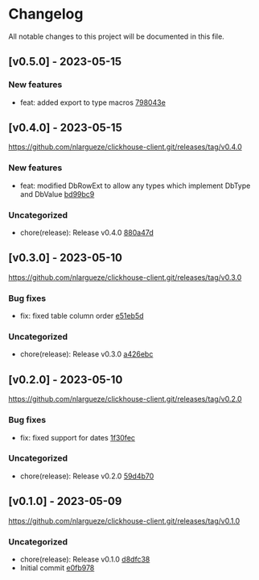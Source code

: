 # Changelog
    
All notable changes to this project will be documented in this file.

## [v0.5.0] - 2023-05-15

### New features

- feat: added export to type macros [798043e](https://github.com/nlargueze/clickhouse-client.git/commit/798043eb9036d57f811ce716910b143e776c97df)

## [v0.4.0] - 2023-05-15

https://github.com/nlargueze/clickhouse-client.git/releases/tag/v0.4.0

### New features

- feat: modified DbRowExt to allow any types which implement DbType and DbValue [bd99bc9](https://github.com/nlargueze/clickhouse-client.git/commit/bd99bc93836cf004b932b6d26fa6a4eca939d173)

### Uncategorized

- chore(release): Release v0.4.0 [880a47d](https://github.com/nlargueze/clickhouse-client.git/commit/880a47d52fef1d2cf2c8d9c8d62bfe873372139d)

## [v0.3.0] - 2023-05-10

https://github.com/nlargueze/clickhouse-client.git/releases/tag/v0.3.0

### Bug fixes

- fix: fixed table column order [e51eb5d](https://github.com/nlargueze/clickhouse-client.git/commit/e51eb5df304918788e5a47762682f3fc949df5c8)

### Uncategorized

- chore(release): Release v0.3.0 [a426ebc](https://github.com/nlargueze/clickhouse-client.git/commit/a426ebc84c23c050169303b8b6b0be9df3f5ae0e)

## [v0.2.0] - 2023-05-10

https://github.com/nlargueze/clickhouse-client.git/releases/tag/v0.2.0

### Bug fixes

- fix: fixed support for dates [1f30fec](https://github.com/nlargueze/clickhouse-client.git/commit/1f30fec15cfbeea8ba82acb6cea080540998d03e)

### Uncategorized

- chore(release): Release v0.2.0 [59d4b70](https://github.com/nlargueze/clickhouse-client.git/commit/59d4b702343377a4f741147f6e58e05f6f4fbaeb)

## [v0.1.0] - 2023-05-09

https://github.com/nlargueze/clickhouse-client.git/releases/tag/v0.1.0

### Uncategorized

- chore(release): Release v0.1.0 [d8dfc38](https://github.com/nlargueze/clickhouse-client.git/commit/d8dfc38a7da81120feb63fe35931e4e7f323bb5d)
- Initial commit [e0fb978](https://github.com/nlargueze/clickhouse-client.git/commit/e0fb9780d5e007f0bd6a169a8a6860ff1db716a6)

